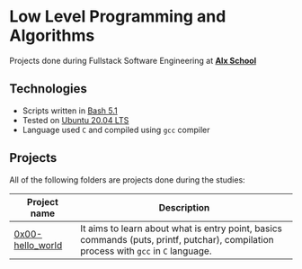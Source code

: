 # Low Level Programming and Algorithms

Projects done during Fullstack Software Engineering at [**Alx School**](https://www.alxafrica.com/)

## Technologies

-   Scripts written in [Bash 5.1](https://www.gnu.org/software/bash/)
-   Tested on [Ubuntu 20.04 LTS](https://ubuntu.com/download/desktop)
-   Language used `C` and compiled using `gcc` compiler

## Projects

All of the following folders are projects done during the studies:

| Project name                         | Description                                                                                                                          |
| ------------------------------------ | ------------------------------------------------------------------------------------------------------------------------------------ |
| [0x00-hello_world](0x00-hello_world) | It aims to learn about what is entry point, basics commands (puts, printf, putchar), compilation process with `gcc` in `C` language. |
